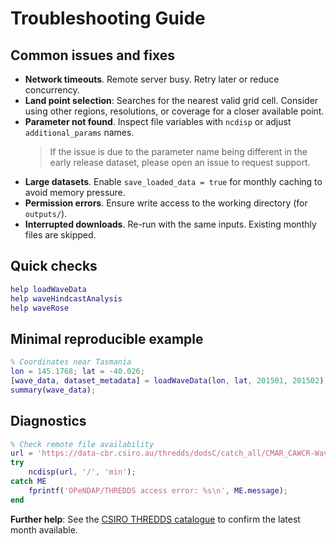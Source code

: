 # Troubleshooting Guide

## Common issues and fixes

- **Network timeouts**. Remote server busy. Retry later or reduce concurrency.
- **Land point selection**: Searches for the nearest valid grid cell. Consider using other regions, resolutions, or coverage for a closer available point.
- **Parameter not found**. Inspect file variables with `ncdisp` or adjust `additional_params` names.
  > If the issue is due to the parameter name being different in the early release dataset, please open an issue to request support.
- **Large datasets**. Enable `save_loaded_data = true` for monthly caching to avoid memory pressure.
- **Permission errors**. Ensure write access to the working directory (for `outputs/`).
- **Interrupted downloads**. Re-run with the same inputs. Existing monthly files are skipped.

## Quick checks

```matlab
help loadWaveData
help waveHindcastAnalysis
help waveRose
```

## Minimal reproducible example

```matlab
% Coordinates near Tasmania
lon = 145.1768; lat = -40.026;
[wave_data, dataset_metadata] = loadWaveData(lon, lat, 201501, 201502);
summary(wave_data);
```

## Diagnostics

```matlab
% Check remote file availability
url = 'https://data-cbr.csiro.au/thredds/dodsC/catch_all/CMAR_CAWCR-Wave_archive/CAWCR_Wave_Hindcast_aggregate/gridded/ww3.aus_4m.202508.nc';
try
    ncdisp(url, '/', 'min');
catch ME
    fprintf('OPeNDAP/THREDDS access error: %s\n', ME.message);
end
```

**Further help**: See the [CSIRO THREDDS catalogue](https://data-cbr.csiro.au/thredds/catalog/catch_all/CMAR_CAWCR-Wave_archive/CAWCR_Wave_Hindcast_aggregate/gridded/catalog.html) to confirm the latest month available.
